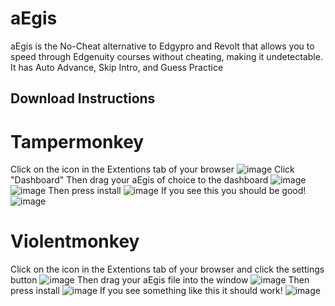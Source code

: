 # aEgis
aEgis is the No-Cheat alternative to Edgypro and Revolt that allows you to speed through Edgenuity courses without cheating, making it undetectable. It has Auto Advance, Skip Intro, and Guess Practice

## Download Instructions

# Tampermonkey
Click on the icon in the Extentions tab of your browser
![image](https://github.com/user-attachments/assets/0c8e3834-633b-4814-ba13-e357a99da560)
Click "Dashboard"
Then drag your aEgis of choice to the dashboard
![image](https://github.com/user-attachments/assets/c200d13e-be08-43ba-832b-efc5cfd3d5bb)
![image](https://github.com/user-attachments/assets/10219298-9c9d-46a2-adfb-877d765630d8)
Then press install
![image](https://github.com/user-attachments/assets/7b3c7288-7beb-4d12-8f40-16c058121590)
If you see this you should be good!
![image](https://github.com/user-attachments/assets/f2a181b9-4448-432a-ab43-3c7d03e5ed24)


# Violentmonkey
Click on the icon in the Extentions tab of your browser and click the settings button
![image](https://github.com/user-attachments/assets/0da7f57e-97ca-409c-8826-d280648dc447)
Then drag your aEgis file into the window
![image](https://github.com/user-attachments/assets/862a6dbe-3e4b-4570-9175-5b55112b14bc)
Then press install
![image](https://github.com/user-attachments/assets/86d46c81-0b34-4a90-a6ff-755361a86ffe)
If you see something like this it should work!
![image](https://github.com/user-attachments/assets/6270a8b6-1125-46f2-8ba9-58a072a26b8b)
